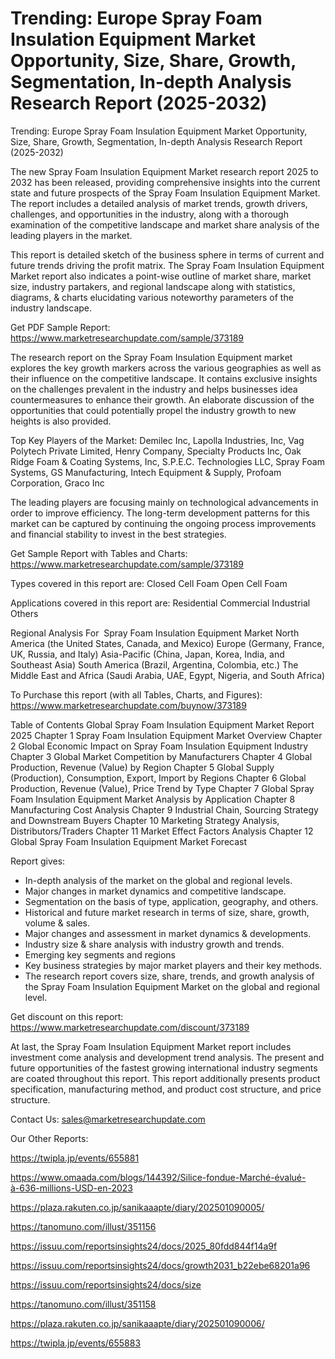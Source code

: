 # Trending: Europe Spray Foam Insulation Equipment Market Opportunity, Size, Share, Growth, Segmentation, In-depth Analysis Research Report (2025-2032)

 Trending: Europe Spray Foam Insulation Equipment Market Opportunity, Size, Share, Growth, Segmentation, In-depth Analysis Research Report (2025-2032)

The new Spray Foam Insulation Equipment Market research report 2025 to 2032 has been released, providing comprehensive insights into the current state and future prospects of the Spray Foam Insulation Equipment Market. The report includes a detailed analysis of market trends, growth drivers, challenges, and opportunities in the industry, along with a thorough examination of the competitive landscape and market share analysis of the leading players in the market.

This report is detailed sketch of the business sphere in terms of current and future trends driving the profit matrix. The Spray Foam Insulation Equipment Market report also indicates a point-wise outline of market share, market size, industry partakers, and regional landscape along with statistics, diagrams, & charts elucidating various noteworthy parameters of the industry landscape.

Get PDF Sample Report: https://www.marketresearchupdate.com/sample/373189

The research report on the Spray Foam Insulation Equipment market explores the key growth markers across the various geographies as well as their influence on the competitive landscape. It contains exclusive insights on the challenges prevalent in the industry and helps businesses idea countermeasures to enhance their growth. An elaborate discussion of the opportunities that could potentially propel the industry growth to new heights is also provided.

Top Key Players of the Market:
Demilec Inc, Lapolla Industries, Inc, Vag Polytech Private Limited, Henry Company, Specialty Products Inc, Oak Ridge Foam & Coating Systems, Inc, S.P.E.C. Technologies LLC, Spray Foam Systems, GS Manufacturing, Intech Equipment & Supply, Profoam Corporation, Graco Inc


The leading players are focusing mainly on technological advancements in order to improve efficiency. The long-term development patterns for this market can be captured by continuing the ongoing process improvements and financial stability to invest in the best strategies.

Get Sample Report with Tables and Charts: https://www.marketresearchupdate.com/sample/373189

Types covered in this report are:
Closed Cell Foam
Open Cell Foam


Applications covered in this report are:
Residential
Commercial
Industrial
Others


Regional Analysis For  Spray Foam Insulation Equipment Market
North America (the United States, Canada, and Mexico)
Europe (Germany, France, UK, Russia, and Italy)
Asia-Pacific (China, Japan, Korea, India, and Southeast Asia)
South America (Brazil, Argentina, Colombia, etc.)
The Middle East and Africa (Saudi Arabia, UAE, Egypt, Nigeria, and South Africa)

To Purchase this report (with all Tables, Charts, and Figures): https://www.marketresearchupdate.com/buynow/373189

Table of Contents
Global Spray Foam Insulation Equipment Market Report 2025
Chapter 1 Spray Foam Insulation Equipment Market Overview
Chapter 2 Global Economic Impact on Spray Foam Insulation Equipment Industry
Chapter 3 Global Market Competition by Manufacturers
Chapter 4 Global Production, Revenue (Value) by Region
Chapter 5 Global Supply (Production), Consumption, Export, Import by Regions
Chapter 6 Global Production, Revenue (Value), Price Trend by Type
Chapter 7 Global Spray Foam Insulation Equipment Market Analysis by Application
Chapter 8 Manufacturing Cost Analysis
Chapter 9 Industrial Chain, Sourcing Strategy and Downstream Buyers
Chapter 10 Marketing Strategy Analysis, Distributors/Traders
Chapter 11 Market Effect Factors Analysis
Chapter 12 Global Spray Foam Insulation Equipment Market Forecast

Report gives:

- In-depth analysis of the market on the global and regional levels.
- Major changes in market dynamics and competitive landscape.
- Segmentation on the basis of type, application, geography, and others.
- Historical and future market research in terms of size, share, growth, volume & sales.
- Major changes and assessment in market dynamics & developments.
- Industry size & share analysis with industry growth and trends.
- Emerging key segments and regions
- Key business strategies by major market players and their key methods.
- The research report covers size, share, trends, and growth analysis of the Spray Foam Insulation Equipment Market on the global and regional level.

Get discount on this report: https://www.marketresearchupdate.com/discount/373189

At last, the Spray Foam Insulation Equipment Market report includes investment come analysis and development trend analysis. The present and future opportunities of the fastest growing international industry segments are coated throughout this report. This report additionally presents product specification, manufacturing method, and product cost structure, and price structure.

Contact Us:
sales@marketresearchupdate.com

Our Other Reports:

https://twipla.jp/events/655881

https://www.omaada.com/blogs/144392/Silice-fondue-Marché-évalué-à-636-millions-USD-en-2023

https://plaza.rakuten.co.jp/sanikaaapte/diary/202501090005/

https://tanomuno.com/illust/351156

https://issuu.com/reportsinsights24/docs/2025_80fdd844f14a9f

https://issuu.com/reportsinsights24/docs/growth2031_b22ebe68201a96

https://issuu.com/reportsinsights24/docs/size

https://tanomuno.com/illust/351158

https://plaza.rakuten.co.jp/sanikaaapte/diary/202501090006/

https://twipla.jp/events/655883
